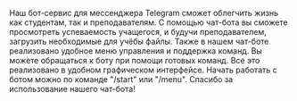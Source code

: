 Наш бот-сервис для мессенджера Telegram сможет облегчить жизнь как студентам, 
так и преподавателям. С помощью чат-бота вы сможете просмотреть успеваемость учащегося, 
и будучи преподавателем, загрузить необходимые для учёбы файлы.
Также в нашем чат-боте реализовано удобное меню управления и поддержка команд. 
Вы можете обращаться к боту при помощи готовых команд.
Все это реализовано в удобном графическом интерфейсе.
Начать работать с ботом можно по команде "/start" или "/menu".
Спасибо за использование нашего чат-бота!
